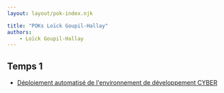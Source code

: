 ```yaml
---
layout: layout/pok-index.njk

title: "POKs Loïck Goupil-Hallay"
authors:
    - Loïck Goupil-Hallay
---
```


## Temps 1

- [Déploiement automatisé de l'environnement de développement CYBER](./temps-1)

